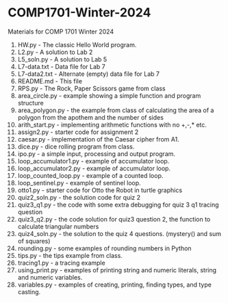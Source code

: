 # COMP1701-Winter-2024
Materials for COMP 1701 Winter 2024

1. HW.py - The classic Hello World program.
2. L2.py - A solution to Lab 2
3. L5_soln.py - A solution to Lab 5
4. L7-data.txt - Data file for Lab 7
5. L7-data2.txt - Alternate (empty) data file for Lab 7
6. README.md - This file
7. RPS.py - The Rock, Paper Scissors game from class 
8. area_circle.py - example showing a simple function and program structure
9. area_polygon.py - the example from class of calculating the area of a polygon from the apothem and the number of sides
10. arith_start.py - implementing arithmetic functions with no +,-,* etc. 
11. assign2.py - starter code for assignment 2
12. caesar.py - implementation of the Caesar cipher from A1.
13. dice.py - dice rolling program from class. 
14. ipo.py - a simple input, processing and output program.
15. loop_accumulator1.py - example of accumulator loop.
16. loop_accumulator2.py - example of accumulator loop.
17. loop_counted_loop.py - example of a counted loop.
18. loop_sentinel.py - example of sentinel loop. 
19. otto1.py - starter code for Otto the Robot in turtle graphics
20. quiz2_soln.py - the solution code for quiz 2
21. quiz3_q1.py - the code with some extra debugging for quiz 3 q1 tracing question
22. quiz3_q2.py - the code solution for quiz3 question 2, the function to calculate triangular numbers
23. quiz4_soln.py - the solution to the quiz 4 questions. (mystery() and sum of squares) 
24. rounding.py - some examples of rounding numbers in Python
25. tips.py - the tips example from class.
26. tracing1.py - a tracing example 
27. using_print.py - examples of printing string and numeric literals, string and numeric variables.
28. variables.py - examples of creating, printing, finding types, and type casting.

